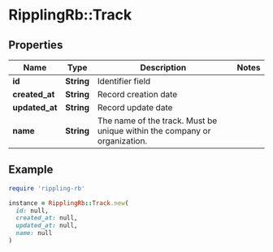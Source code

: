 # RipplingRb::Track

## Properties

| Name | Type | Description | Notes |
| ---- | ---- | ----------- | ----- |
| **id** | **String** | Identifier field |  |
| **created_at** | **String** | Record creation date |  |
| **updated_at** | **String** | Record update date |  |
| **name** | **String** | The name of the track. Must be unique within the company or organization. |  |

## Example

```ruby
require 'rippling-rb'

instance = RipplingRb::Track.new(
  id: null,
  created_at: null,
  updated_at: null,
  name: null
)
```

